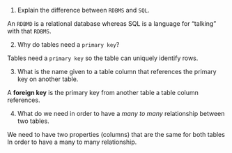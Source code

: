 1. Explain the difference between `RDBMS` and `SQL`.

An `RDBMD` is a relational database whereas SQL is a language for “talking” with that `RDBMS`.

2. Why do tables need a `primary key`?

Tables need a `primary key` so the table can uniquely identify rows.

3. What is the name given to a table column that references the primary key on another table.

A **foreign key** is the primary key from another table a table column references.

4. What do we need in order to have a _many to many_ relationship between two tables.

We need to have two properties (columns) that are the same for both tables In order to have a many to many relationship.